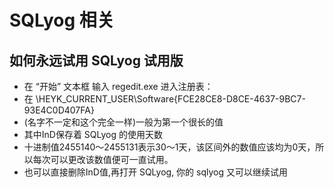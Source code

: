 # SQLyog 相关

## 如何永远试用 SQLyog 试用版

- 在 “开始” 文本框  输入 regedit.exe   进入注册表：
- 在 \HEYK_CURRENT_USER\Software\{FCE28CE8-D8CE-4637-9BC7-93E4C0D407FA}
- (名字不一定和这个完全一样)一般为第一个很长的值
- 其中InD保存着 SQLyog 的使用天数
- 十进制值2455140～2455131表示30～1天，该区间外的数值应该均为0天，所以每次可以更改该数值便可一直试用。
- 也可以直接删除InD值,再打开 SQLyog, 你的 sqlyog 又可以继续试用
